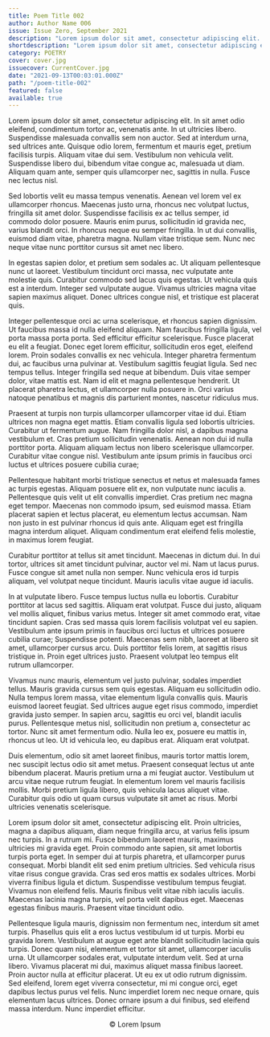 ```yaml
---
title: Poem Title 002
author: Author Name 006
issue: Issue Zero, September 2021
description: "Lorem ipsum dolor sit amet, consectetur adipiscing elit. In sit amet odio eleifend, condimentum tortor ac, venenatis ante. In ut ultricies libero. Suspendisse malesuada convallis sem non auctor. Sed at interdum urna, sed ultrices ante. Quisque odio lorem, fermentum et mauris eget, pretium facilisis turpis. Aliquam vitae dui sem. Vestibulum non vehicula velit. Suspendisse libero dui, bibendum vitae congue ac, malesuada ut diam. Aliquam quam ante, semper quis ullamcorper nec, sagittis in nulla. Fusce nec lectus nisl.<p>Sed lobortis velit eu massa tempus venenatis. Aenean vel lorem vel ex ullamcorper rhoncus. Maecenas justo urna, rhoncus nec volutpat luctus, fringilla sit amet dolor. Suspendisse facilisis ex ac tellus semper, id commodo dolor posuere. Mauris enim purus, sollicitudin id gravida nec, varius blandit orci. In rhoncus neque eu semper fringilla. In ut dui convallis, euismod diam vitae, pharetra magna. Nullam vitae tristique sem. Nunc nec neque vitae nunc porttitor cursus sit amet nec libero.</p>"
shortdescription: "Lorem ipsum dolor sit amet, consectetur adipiscing elit. In sit amet odio eleifend, condimentum tortor ac, venenatis ante. In ut ultricies libero. Suspendisse malesuada convallis sem non auctor. Sed at interdum urna, sed ultrices ante. Quisque odio lorem, fermentum et mauris eget, pretium facilisis turpis. Aliquam vitae dui sem. Vestibulum non vehicula velit. Suspendisse libero dui, bibendum vitae congue ac, malesuada ut diam. Aliquam quam ante, semper quis ullamcorper nec, sagittis in nulla. Fusce nec lectus nisl."
category: POETRY
cover: cover.jpg
issuecover: CurrentCover.jpg
date: "2021-09-13T00:03:01.000Z"
path: "/poem-title-002"
featured: false
available: true
---
```


Lorem ipsum dolor sit amet, consectetur adipiscing elit. In sit amet odio eleifend, condimentum tortor ac, venenatis ante. In ut ultricies libero. Suspendisse malesuada convallis sem non auctor. Sed at interdum urna, sed ultrices ante. Quisque odio lorem, fermentum et mauris eget, pretium facilisis turpis. Aliquam vitae dui sem. Vestibulum non vehicula velit. Suspendisse libero dui, bibendum vitae congue ac, malesuada ut diam. Aliquam quam ante, semper quis ullamcorper nec, sagittis in nulla. Fusce nec lectus nisl.

Sed lobortis velit eu massa tempus venenatis. Aenean vel lorem vel ex ullamcorper rhoncus. Maecenas justo urna, rhoncus nec volutpat luctus, fringilla sit amet dolor. Suspendisse facilisis ex ac tellus semper, id commodo dolor posuere. Mauris enim purus, sollicitudin id gravida nec, varius blandit orci. In rhoncus neque eu semper fringilla. In ut dui convallis, euismod diam vitae, pharetra magna. Nullam vitae tristique sem. Nunc nec neque vitae nunc porttitor cursus sit amet nec libero.

In egestas sapien dolor, et pretium sem sodales ac. Ut aliquam pellentesque nunc ut laoreet. Vestibulum tincidunt orci massa, nec vulputate ante molestie quis. Curabitur commodo sed lacus quis egestas. Ut vehicula quis est a interdum. Integer sed vulputate augue. Vivamus ultricies magna vitae sapien maximus aliquet. Donec ultrices congue nisl, et tristique est placerat quis.

Integer pellentesque orci ac urna scelerisque, et rhoncus sapien dignissim. Ut faucibus massa id nulla eleifend aliquam. Nam faucibus fringilla ligula, vel porta massa porta porta. Sed efficitur efficitur scelerisque. Fusce placerat eu elit a feugiat. Donec eget lorem efficitur, sollicitudin eros eget, eleifend lorem. Proin sodales convallis ex nec vehicula. Integer pharetra fermentum dui, ac faucibus urna pulvinar at. Vestibulum sagittis feugiat ligula. Sed nec tempus tellus. Integer fringilla sed neque at bibendum. Duis vitae semper dolor, vitae mattis est. Nam id elit et magna pellentesque hendrerit. Ut placerat pharetra lectus, et ullamcorper nulla posuere in. Orci varius natoque penatibus et magnis dis parturient montes, nascetur ridiculus mus.

Praesent at turpis non turpis ullamcorper ullamcorper vitae id dui. Etiam ultrices non magna eget mattis. Etiam convallis ligula sed lobortis ultricies. Curabitur ut fermentum augue. Nam fringilla dolor nisl, a dapibus magna vestibulum et. Cras pretium sollicitudin venenatis. Aenean non dui id nulla porttitor porta. Aliquam aliquam lectus non libero scelerisque ullamcorper. Curabitur vitae congue nisl. Vestibulum ante ipsum primis in faucibus orci luctus et ultrices posuere cubilia curae;

Pellentesque habitant morbi tristique senectus et netus et malesuada fames ac turpis egestas. Aliquam posuere elit ex, non vulputate nunc iaculis a. Pellentesque quis velit ut elit convallis imperdiet. Cras pretium nec magna eget tempor. Maecenas non commodo ipsum, sed euismod massa. Etiam placerat sapien et lectus placerat, eu elementum lectus accumsan. Nam non justo in est pulvinar rhoncus id quis ante. Aliquam eget est fringilla magna interdum aliquet. Aliquam condimentum erat eleifend felis molestie, in maximus lorem feugiat.

Curabitur porttitor at tellus sit amet tincidunt. Maecenas in dictum dui. In dui tortor, ultrices sit amet tincidunt pulvinar, auctor vel mi. Nam ut lacus purus. Fusce congue sit amet nulla non semper. Nunc vehicula eros id turpis aliquam, vel volutpat neque tincidunt. Mauris iaculis vitae augue id iaculis.

In at vulputate libero. Fusce tempus luctus nulla eu lobortis. Curabitur porttitor at lacus sed sagittis. Aliquam erat volutpat. Fusce dui justo, aliquam vel mollis aliquet, finibus varius metus. Integer sit amet commodo erat, vitae tincidunt sapien. Cras sed massa quis lorem facilisis volutpat vel eu sapien. Vestibulum ante ipsum primis in faucibus orci luctus et ultrices posuere cubilia curae; Suspendisse potenti. Maecenas sem nibh, laoreet at libero sit amet, ullamcorper cursus arcu. Duis porttitor felis lorem, at sagittis risus tristique in. Proin eget ultrices justo. Praesent volutpat leo tempus elit rutrum ullamcorper.

Vivamus nunc mauris, elementum vel justo pulvinar, sodales imperdiet tellus. Mauris gravida cursus sem quis egestas. Aliquam eu sollicitudin odio. Nulla tempus lorem massa, vitae elementum ligula convallis quis. Mauris euismod laoreet feugiat. Sed ultrices augue eget risus commodo, imperdiet gravida justo semper. In sapien arcu, sagittis eu orci vel, blandit iaculis purus. Pellentesque metus nisl, sollicitudin non pretium a, consectetur ac tortor. Nunc sit amet fermentum odio. Nulla leo ex, posuere eu mattis in, rhoncus ut leo. Ut id vehicula leo, eu dapibus erat. Aliquam erat volutpat.

Duis elementum, odio sit amet laoreet finibus, mauris tortor mattis lorem, nec suscipit lectus odio sit amet metus. Praesent consequat lectus ut ante bibendum placerat. Mauris pretium urna a mi feugiat auctor. Vestibulum ut arcu vitae neque rutrum feugiat. In elementum lorem vel mauris facilisis mollis. Morbi pretium ligula libero, quis vehicula lacus aliquet vitae. Curabitur quis odio ut quam cursus vulputate sit amet ac risus. Morbi ultricies venenatis scelerisque.

Lorem ipsum dolor sit amet, consectetur adipiscing elit. Proin ultricies, magna a dapibus aliquam, diam neque fringilla arcu, at varius felis ipsum nec turpis. In a rutrum mi. Fusce bibendum laoreet mauris, maximus ultricies mi gravida eget. Proin commodo ante sapien, sit amet lobortis turpis porta eget. In semper dui at turpis pharetra, et ullamcorper purus consequat. Morbi blandit elit sed enim pretium ultricies. Sed vehicula risus vitae risus congue gravida. Cras sed eros mattis ex sodales ultrices. Morbi viverra finibus ligula et dictum. Suspendisse vestibulum tempus feugiat. Vivamus non eleifend felis. Mauris finibus velit vitae nibh iaculis iaculis. Maecenas lacinia magna turpis, vel porta velit dapibus eget. Maecenas egestas finibus mauris. Praesent vitae tincidunt odio.

Pellentesque ligula mauris, dignissim non fermentum nec, interdum sit amet turpis. Phasellus quis elit a eros luctus vestibulum id ut turpis. Morbi eu gravida lorem. Vestibulum at augue eget ante blandit sollicitudin lacinia quis turpis. Donec quam nisi, elementum et tortor sit amet, ullamcorper iaculis urna. Ut ullamcorper sodales erat, vulputate interdum velit. Sed at urna libero. Vivamus placerat mi dui, maximus aliquet massa finibus laoreet. Proin auctor nulla at efficitur placerat. Ut eu ex ut odio rutrum dignissim. Sed eleifend, lorem eget viverra consectetur, mi mi congue orci, eget dapibus lectus purus vel felis. Nunc imperdiet lorem nec neque ornare, quis elementum lacus ultrices. Donec ornare ipsum a dui finibus, sed eleifend massa interdum. Nunc imperdiet efficitur.
<br />
<p style="text-align: center;">© Lorem Ipsum</p>